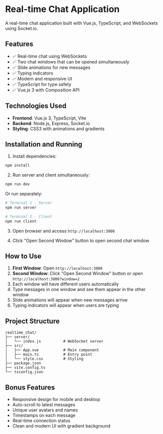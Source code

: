 # Real-time Chat Application

A real-time chat application built with Vue.js, TypeScript, and WebSockets using Socket.io.

## Features

- ✅ Real-time chat using WebSockets
- ✅ Two chat windows that can be opened simultaneously
- ✅ Slide animations for new messages
- ✅ Typing indicators
- ✅ Modern and responsive UI
- ✅ TypeScript for type safety
- ✅ Vue.js 3 with Composition API

## Technologies Used

- **Frontend**: Vue.js 3, TypeScript, Vite
- **Backend**: Node.js, Express, Socket.io
- **Styling**: CSS3 with animations and gradients

## Installation and Running

1. Install dependencies:
```bash
npm install
```

2. Run server and client simultaneously:
```bash
npm run dev
```

Or run separately:

```bash
# Terminal 1 - Server
npm run server

# Terminal 2 - Client
npm run client
```

3. Open browser and access `http://localhost:3000`

4. Click "Open Second Window" button to open second chat window

## How to Use

1. **First Window**: Open `http://localhost:3000`
2. **Second Window**: Click "Open Second Window" button or open `http://localhost:3000?window=2`
3. Each window will have different users automatically
4. Type messages in one window and see them appear in the other window
5. Slide animations will appear when new messages arrive
6. Typing indicators will appear when users are typing

## Project Structure

```
realtime_chat/
├── server/
│   └── index.js          # WebSocket server
├── src/
│   ├── App.vue           # Main component
│   ├── main.ts           # Entry point
│   └── style.css         # Styling
├── package.json
├── vite.config.ts
└── tsconfig.json
```
## Bonus Features

- Responsive design for mobile and desktop
- Auto-scroll to latest messages
- Unique user avatars and names
- Timestamps on each message
- Real-time connection status
- Clean and modern UI with gradient background
